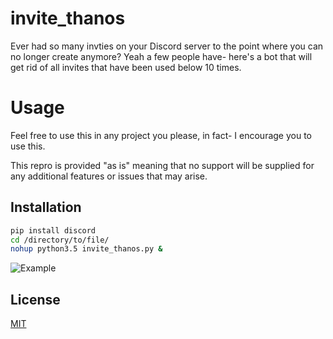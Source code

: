 # invite_thanos
Ever had so many invties on your Discord server to the point where you can no longer create anymore? Yeah a few people have- here's a bot that will get rid of all invites that have been used below 10 times.

# Usage

Feel free to use this in any project you please, in fact- I encourage you to use this.

This repro is provided "as is" meaning that no support will be supplied for any additional features or issues that may arise.

## Installation

```bash
pip install discord
cd /directory/to/file/
nohup python3.5 invite_thanos.py &
```

![Example](https://i.imgur.com/dxmFy8q.png)

## License
[MIT](https://choosealicense.com/licenses/mit/)
